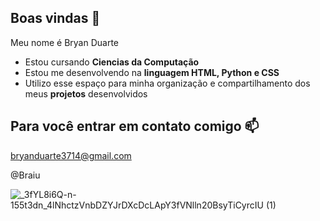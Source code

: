 ## Boas vindas 💙

Meu nome é Bryan Duarte

- Estou cursando **Ciencias da Computação**
- Estou me desenvolvendo na **linguagem HTML, Python e CSS**
- Utilizo esse espaço para minha organização e compartilhamento dos meus **projetos** desenvolvidos

## Para você entrar em contato comigo 📫

bryanduarte3714@gmail.com

@Braiu

![_3fYL8i6Q-n-155t3dn_4lNhctzVnbDZYJrDXcDcLApY3fVNlln20BsyTiCyrcIU (1)](https://github.com/user-attachments/assets/d112f228-e0a0-49cd-ba9c-c42dd689c1e1)

